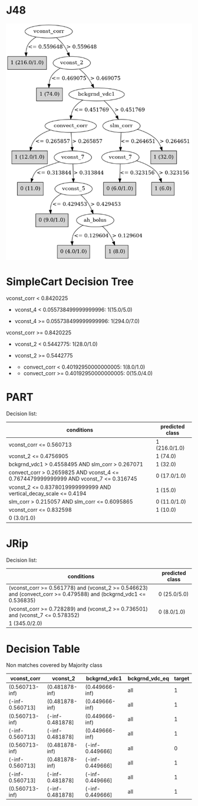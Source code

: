 # J48

![](last_J48_graph.png)

# SimpleCart Decision Tree

vconst_corr < 0.8420225

* vconst_4 < 0.055738499999999996: 1(15.0/5.0)

* vconst_4 >= 0.055738499999999996: 1(294.0/7.0)

vconst_corr >= 0.8420225

* vconst_2 < 0.5442775: 1(28.0/1.0)

* vconst_2 >= 0.5442775

*   * convect_corr < 0.40192950000000005: 1(8.0/1.0)

*   * convect_corr >= 0.40192950000000005: 0(15.0/4.0)

# PART

Decision list:

conditions|predicted class
---|---
vconst_corr <= 0.560713| 1 (216.0/1.0)
vconst_2 <= 0.4756905| 1 (74.0)
bckgrnd_vdc1 > 0.4558495 AND slm_corr > 0.267071| 1 (32.0)
convect_corr > 0.2659825 AND vconst_4 <= 0.7674479999999999 AND vconst_7 <= 0.316745| 0 (17.0/1.0)
vconst_2 <= 0.8378019999999999 AND vertical_decay_scale <= 0.4194| 1 (15.0)
slm_corr > 0.215057 AND slm_corr <= 0.6095865| 0 (11.0/1.0)
vconst_corr <= 0.832598| 1 (10.0)
| 0 (3.0/1.0)


# JRip

Decision list:

conditions|predicted class
---|---
(vconst_corr >= 0.561778) and (vconst_2 >= 0.546623) and (convect_corr >= 0.479588) and (bckgrnd_vdc1 <= 0.536835)|0 (25.0/5.0)
(vconst_corr >= 0.728289) and (vconst_2 >= 0.736501) and (vconst_7 <= 0.578352)|0 (8.0/1.0)
|1 (345.0/2.0)


# Decision Table

Non matches covered by Majority class

vconst_corr|vconst_2|bckgrnd_vdc1|bckgrnd_vdc_eq|target
---|---|---|---|---
(0.560713-inf)|(0.481878-inf)|(0.449666-inf)|all|1
(-inf-0.560713]|(0.481878-inf)|(0.449666-inf)|all|1
(0.560713-inf)|(-inf-0.481878]|(0.449666-inf)|all|1
(-inf-0.560713]|(-inf-0.481878]|(0.449666-inf)|all|1
(0.560713-inf)|(0.481878-inf)|(-inf-0.449666]|all|0
(-inf-0.560713]|(0.481878-inf)|(-inf-0.449666]|all|1
(-inf-0.560713]|(-inf-0.481878]|(-inf-0.449666]|all|1
(0.560713-inf)|(-inf-0.481878]|(-inf-0.449666]|all|1


